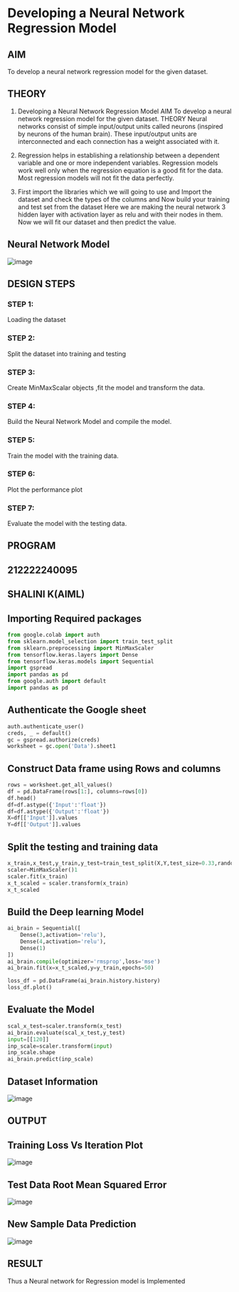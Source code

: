 # Developing a Neural Network Regression Model

## AIM

To develop a neural network regression model for the given dataset.

## THEORY

1) Developing a Neural Network Regression Model AIM To develop a neural network regression model for the given dataset. THEORY Neural networks consist of simple input/output units called neurons (inspired by neurons of the human brain). These input/output units are interconnected and each connection has a weight associated with it.

2) Regression helps in establishing a relationship between a dependent variable and one or more independent variables. Regression models work well only when the regression equation is a good fit for the data. Most regression models will not fit the data perfectly.

3) First import the libraries which we will going to use and Import the dataset and check the types of the columns and Now build your training and test set from the dataset Here we are making the neural network 3 hidden layer with activation layer as relu and with their nodes in them. Now we will fit our dataset and then predict the value.

## Neural Network Model

![image](https://github.com/shalinikannan23/basic-nn-model/assets/118656529/a0bf58cd-cb44-4965-88f8-dcdfe335bb41)


## DESIGN STEPS

### STEP 1:

Loading the dataset

### STEP 2:

Split the dataset into training and testing

### STEP 3:

Create MinMaxScalar objects ,fit the model and transform the data.

### STEP 4:

Build the Neural Network Model and compile the model.

### STEP 5:

Train the model with the training data.

### STEP 6:

Plot the performance plot

### STEP 7:

Evaluate the model with the testing data.

## PROGRAM


## 212222240095
## SHALINI K(AIML)
## Importing Required packages
```py
from google.colab import auth
from sklearn.model_selection import train_test_split
from sklearn.preprocessing import MinMaxScaler
from tensorflow.keras.layers import Dense
from tensorflow.keras.models import Sequential
import gspread
import pandas as pd
from google.auth import default
import pandas as pd
```

## Authenticate the Google sheet
```py
auth.authenticate_user()
creds, _ = default()
gc = gspread.authorize(creds)
worksheet = gc.open('Data').sheet1
```

## Construct Data frame using Rows and columns
```py
rows = worksheet.get_all_values()
df = pd.DataFrame(rows[1:], columns=rows[0])
df.head()
df=df.astype({'Input':'float'})
df=df.astype({'Output':'float'})
X=df[['Input']].values
Y=df[['Output']].values
```

## Split the testing and training data
```py
x_train,x_test,y_train,y_test=train_test_split(X,Y,test_size=0.33,random_state=50)
scaler=MinMaxScaler()1
scaler.fit(x_train)
x_t_scaled = scaler.transform(x_train)
x_t_scaled
```

## Build the Deep learning Model
```py
ai_brain = Sequential([
    Dense(3,activation='relu'),
    Dense(4,activation='relu'),
    Dense(1)
])
ai_brain.compile(optimizer='rmsprop',loss='mse')
ai_brain.fit(x=x_t_scaled,y=y_train,epochs=50)

loss_df = pd.DataFrame(ai_brain.history.history)
loss_df.plot()
```

## Evaluate the Model
```py
scal_x_test=scaler.transform(x_test)
ai_brain.evaluate(scal_x_test,y_test)
input=[[120]]
inp_scale=scaler.transform(input)
inp_scale.shape
ai_brain.predict(inp_scale)
```

## Dataset Information

![image](https://github.com/shalinikannan23/basic-nn-model/assets/118656529/45ef9a96-d6e3-4ae0-a74e-302bac0f4782)


## OUTPUT

## Training Loss Vs Iteration Plot
![image](https://github.com/shalinikannan23/basic-nn-model/assets/118656529/98a585b8-107d-44cf-b645-d59104497783)


## Test Data Root Mean Squared Error

![image](https://github.com/shalinikannan23/basic-nn-model/assets/118656529/3d6bcb0d-2441-4d40-8c41-19b96ff2724e)


## New Sample Data Prediction

![image](https://github.com/shalinikannan23/basic-nn-model/assets/118656529/0dfe0727-e9d2-4056-bc30-0e7ceceba332)


## RESULT
Thus a Neural network for Regression model is Implemented
